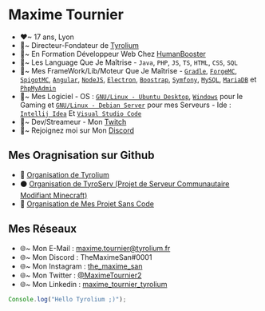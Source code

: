 # Maxime Tournier
- ❤~ 17 ans, Lyon
- 🧡~ Directeur-Fondateur de [Tyrolium](https://tyrolium.fr/)
- 💛~ En Formation Développeur Web Chez [HumanBooster](https://humanbooster.com/)
- 💚~ Les Language Que Je Maîtrise - `Java`, `PHP`, `JS`, `TS`, `HTML`, `CSS`, `SQL`
- 💜~ Mes FrameWork/Lib/Moteur Que Je Maîtrise - [`Gradle`](https://gradle.org/), [`ForgeMC`](https://files.minecraftforge.net/net/minecraftforge/forge/), [`SpigotMC`](https://www.spigotmc.org/), [`Angular`](https://angular.io/), [`NodeJS`](https://nodejs.org/), [`Electron`](https://www.electronjs.org/), [`Boostrap`](https://getbootstrap.com/), [`Symfony`](https://symfony.com/), [`MySQL`](https://www.mysql.com/), [`MariaDB`](https://mariadb.org/) et [`PhpMyAdmin`](https://www.phpmyadmin.net/)
- 💙~ Mes Logiciel - OS : [`GNU/Linux - Ubuntu Desktop`](https://ubuntu.com/), [`Windows`](https://www.microsoft.com/fr-fr/windows/) pour le Gaming et [`GNU/Linux - Debian Server`](https://www.debian.org/) pour mes Serveurs  - Ide : [`Intellij Idea`](https://www.jetbrains.com/fr-fr/idea/) Et [`Visual Studio Code`](https://code.visualstudio.com/)
- 🖤~ Dev/Streameur - Mon [Twitch](twitch.tv/themaximesan)
- 🤎~ Rejoignez moi sur Mon [Discord](https://discord.gg/mtDx9ceS7n)

## Mes Oragnisation sur Github 
- 🔵 [Organisation de Tyrolium](https://github.com/Tyrolium)
- ⚫ [Organisation de TyroServ (Projet de Serveur Communautaire Modifiant Minecraft)](https://github.com/TyroliumServerMC)
- 🔴 [Organisation de Mes Projet Sans Code](https://github.com/TheMaximeSan-NoCode)

## Mes Réseaux
- 🌐~ Mon E-Mail : maxime.tournier@tyrolium.fr
- 🌐~ Mon Discord : TheMaximeSan#0001
- 🌐~ Mon Instagram : [the_maxime_san](https://www.instagram.com/the_maxime_san/)
- 🌐~ Mon Twitter : [@MaximeTournier2](https://twitter.com/MaximeTournier2)
- 🌐~ Mon Linkedin : [maxime_tournier_tyrolium](https://www.linkedin.com/in/maxime-tournier-tyrolium/)
```js
Console.log("Hello Tyrolium ;)");
```
